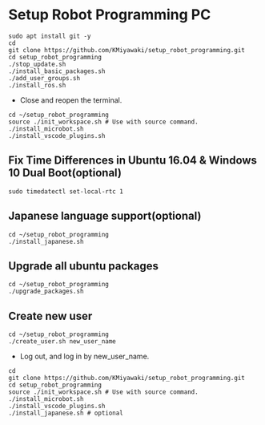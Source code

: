 # Setup Robot Programming PC

```shell
sudo apt install git -y
cd
git clone https://github.com/KMiyawaki/setup_robot_programming.git
cd setup_robot_programming
./stop_update.sh
./install_basic_packages.sh
./add_user_groups.sh
./install_ros.sh
```

* Close and reopen the terminal.

```shell
cd ~/setup_robot_programming
source ./init_workspace.sh # Use with source command.
./install_microbot.sh
./install_vscode_plugins.sh
```

## Fix Time Differences in Ubuntu 16.04 & Windows 10 Dual Boot(optional)

```shell
sudo timedatectl set-local-rtc 1
```

## Japanese language support(optional)

```shell
cd ~/setup_robot_programming
./install_japanese.sh
```

## Upgrade all ubuntu packages

```shell
cd ~/setup_robot_programming
./upgrade_packages.sh
```

## Create new user

```shell
cd ~/setup_robot_programming
./create_user.sh new_user_name
```

* Log out, and log in by new_user_name.

```shell
cd
git clone https://github.com/KMiyawaki/setup_robot_programming.git
cd setup_robot_programming
source ./init_workspace.sh # Use with source command.
./install_microbot.sh
./install_vscode_plugins.sh
./install_japanese.sh # optional
```
